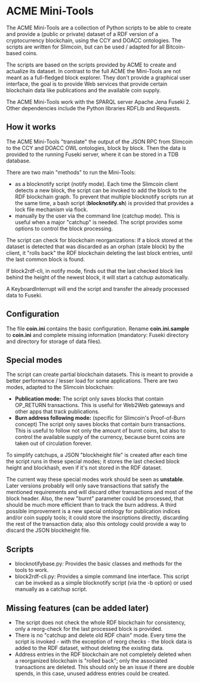 # ACME Mini-Tools

The ACME Mini-Tools are a collection of Python scripts to be able to create and provide a (public or private) dataset of a RDF version of a cryptocurrency blockchain, using the CCY and DOACC ontologies. The scripts are written for Slimcoin, but can be used / adapted for all Bitcoin-based coins.

The scripts are based on the scripts provided by ACME to create and actualize its dataset. In contrast to the full ACME the Mini-Tools are not meant as a full-fledged block explorer. They don't provide a graphical user interface, the goal is to provide Web services that provide certain blockchain data like publications and the available coin supply.

The ACME Mini-Tools work with the SPARQL server Apache Jena Fuseki 2. Other dependencies include the Python libraries RDFLib and Requests.

## How it works

The ACME Mini-Tools "translate" the output of the JSON RPC from Slimcoin to the CCY and DOACC OWL ontologies, block by block. Then the data is provided to the running Fuseki server, where it can be stored in a TDB database.

There are two main "methods" to run the Mini-Tools:

* as a blocknotify script (notify mode). Each time the Slimcoin client detects a new block, the script can be invoked to add the block to the RDF blockchain graph. To prevent that multiple blocknotify scripts run at the same time, a bash script (**blocknotify.sh**) is provided that provides a lock file mechanism via flock.
* manually by the user via the command line (catchup mode). This is useful when a major "catchup" is needed. The script provides some options to control the block processing.

The script can check for blockchain reorganizations: If a block stored at the dataset is detected that was discarded as an orphan (stale block) by the client, it "rolls back" the RDF blockchain deleting the last block entries, until the last common block is found.

If block2rdf-cli, in notify mode, finds out that the last checked block lies behind the height of the newest block, it will start a catchup automatically.

A KeyboardInterrupt will end the script and transfer the already processed data to Fuseki.

## Configuration

The file **coin.ini** contains the basic configuration. Rename **coin.ini.sample** to **coin.ini** and complete missing information (mandatory: Fuseki directory and directory for storage of data files). 

## Special modes

The script can create partial blockchain datasets. This is meant to provide a better performance / lesser load for some applications. There are two modes, adapted to the Slimcoin blockchain:

* **Publication mode:** The script only saves blocks that contain OP_RETURN transactions. This is useful for Web2Web gateways and other apps that track publications.
* **Burn address following mode:** (specific for Slimcoin's Proof-of-Burn concept) The script only saves blocks that contain burn transactions. This is useful to follow not only the amount of burnt coins, but also to control the available supply of the currency, because burnt coins are taken out of circulation forever.

To simplify catchups, a JSON "blockheight file" is created after each time the script runs in these special modes; it stores the last checked block height and blockhash, even if it's not stored in the RDF dataset.

The current way these special modes work should be seen as **unstable**. Later versions probably will only save transactions that satisfy the mentioned requirements and will discard other transactions and most of the block header. Also, the new "burnt" parameter could be processed, that should be much more efficient than to track the burn address. A third possible improvement is a new special ontology for publication indices and/or coin supply tools; it could store the inscriptions directly, discarding the rest of the transaction data; also this ontology could provide a way to discard the JSON blockheight file.

## Scripts

* blocknotifybase.py: Provides the basic classes and methods for the tools to work.
* block2rdf-cli.py: Provides a simple command line interface. This script can be invoked as a simpĺe blocknotify script (via the -b option) or used manually as a catchup script.


## Missing features (can be added later)

* The script does not check the whole RDF blockchain for consistency, only a reorg-check for the last processed block is provided.
* There is no "catchup and delete old RDF chain" mode. Every time the script is invoked - with the exception of reorg checks - the block data is added to the RDF dataset, without deleting the existing data.
* Address entries in the RDF blockchain are not completely deleted when a reorganized blockchain is "rolled back"; only the associated transactions are deleted. This should only be an issue if there are double spends, in this case, unused address entries could be created.
